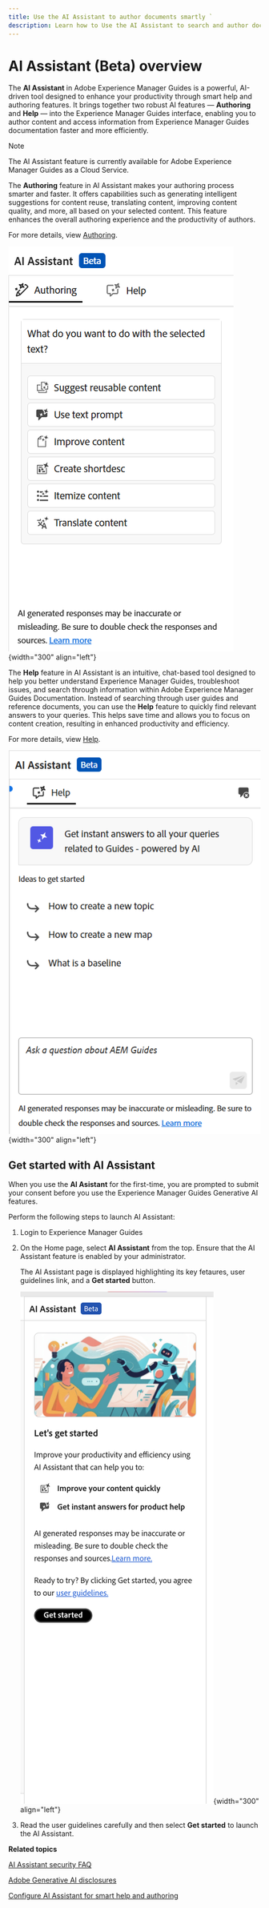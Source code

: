 ```yaml
---
title: Use the AI Assistant to author documents smartly `
description: Learn how to Use the AI Assistant to search and author documents smartly in Adobe Experience Manager Guides.
---
```

# AI Assistant (Beta) overview 

The **AI Assistant** in Adobe Experience Manager Guides is a powerful, AI-driven tool designed to enhance your productivity through smart help and authoring features. It brings together two robust AI features — **Authoring** and **Help** — into the Experience Manager Guides interface, enabling you to author content and access information from Experience Manager Guides documentation faster and more efficiently. 

>[!NOTE]
>
> The AI Assistant feature is currently available for Adobe Experience Manager Guides as a Cloud Service. 


The **Authoring** feature in AI Assistant makes your authoring process smarter and faster. It offers capabilities such as generating intelligent suggestions for content reuse, translating content, improving content quality, and more, all based on your selected content. This feature enhances the overall authoring experience and the productivity of authors. 

For more details, view [Authoring](./ai-assistant-right-panel.md).

![ai assistant](./images/ai-assistant-panel.png){width="300" align="left"}

The **Help** feature in AI Assistant is an intuitive, chat-based tool designed to help you better understand Experience Manager Guides, troubleshoot issues, and search through information within Adobe Experience Manager Guides Documentation. Instead of searching through user guides and reference documents, you can use the **Help** feature to quickly find relevant answers to your queries. This helps save time and allows you to focus on content creation, resulting in enhanced productivity and efficiency.

For more details, view [Help](./ai-based-smart-help.md).


![Smart Help panel](images/smart-help-panel.png){width="300" align="left"}

## Get started with AI Assistant

When you use the **AI Asistant** for the first-time, you are prompted to submit your consent before you use the Experience Manager Guides Generative AI features. 

Perform the following steps to launch AI Assistant: 

1. Login to Experience Manager Guides
1. On the Home page, select **AI Assistant** from the top.   Ensure that the AI Assistant feature is enabled by your administrator. 

    The AI Assistant page is displayed highlighting its key fetaures, user guidelines link, and a **Get started** button.

    ![Smart Help panel](images/get-started-ai.png){width="300" align="left"}

1. Read the user guidelines carefully and then select  **Get started** to launch the AI Assistant. 

**Related topics**

[AI Assistant security FAQ](./ai-assistant-faq.md)

[Adobe Generative AI disclosures](./adobe-generative-ai-disclosures.md)

[Configure AI Assistant for smart help and authoring](../cs-install-guide/conf-smart-suggestions.md)





